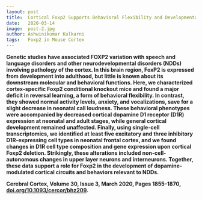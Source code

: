 ```yaml
---
layout: post
title:  Cortical Foxp2 Supports Behavioral Flexibility and Developmental Dopamine D1 Receptor Expression
date:   2020-03-14
image:  post-2.jpg
author: Ashwinikumar Kulkarni
tags:   Foxp2 in Mouse Cortex
---
```

<!-- ![post-thumb]({{site.baseurl}}/assets/images/blog/post-1.jpg){:class="img-fluid rounded float-left mr-5 mb-4"} -->
<!-- ![post-thumb]({{site.baseurl}}/assets/images/blog/post-1.jpg){:class="img-fluid rounded float-left mr-5 mb-4"} -->

<!-- **Sleep abnormalities are associated with long-term changes in brain function. The authors of this study investigated the transcriptional changes in frontal cortex that accompany sleep loss in mice in order to gain insight into the molecular basis of these plasticity changes. The key results reveal transcriptional mechanisms that underlie changes in brain function with sleep deprivation and strong functional evidence of a role for MEF2C in the regulation of synaptic plasticity and sleep homeostasis.** -->

**Genetic studies have associated FOXP2 variation with speech and language disorders and other neurodevelopmental disorders (NDDs) involving pathology of the cortex. In this brain region, FoxP2 is expressed from development into adulthood, but little is known about its downstream molecular and behavioral functions. Here, we characterized cortex-specific Foxp2 conditional knockout mice and found a major deficit in reversal learning, a form of behavioral flexibility. In contrast, they showed normal activity levels, anxiety, and vocalizations, save for a slight decrease in neonatal call loudness. These behavioral phenotypes were accompanied by decreased cortical dopamine D1 receptor (D1R) expression at neonatal and adult stages, while general cortical development remained unaffected. Finally, using single-cell transcriptomics, we identified at least five excitatory and three inhibitory D1R-expressing cell types in neonatal frontal cortex, and we found changes in D1R cell type composition and gene expression upon cortical Foxp2 deletion. Strikingly, these alterations included non-cell-autonomous changes in upper layer neurons and interneurons. Together, these data support a role for Foxp2 in the development of dopamine-modulated cortical circuits and behaviors relevant to NDDs.**

**Cerebral Cortex, Volume 30, Issue 3, March 2020, Pages 1855–1870, <a href="https://doi.org/10.1093/cercor/bhz209">doi.org/10.1093/cercor/bhz209</a>.**


<!-- Lorem ipsum dolor sit amet, consectetur adipisicing elit, sed do eiusmod tempor incididunt ut labore et dolore magna aliqua. Ut enim ad minim veniam, quis nostrud exercitation ullamco laboris nisi ut aliquip ex ea commodo consequat. Duis aute irure dolor in reprehenderit in voluptate velit esse cillum dolore eu fugiat nulla pariatur. Excepteur sint occaecat cupidatat non proident, sunt in culpa qui officia deserunt mollit anim id est laborum. Sed ut perspiciatis unde omnis iste natus error sit voluptatem accusantium doloremque laudantium, totam rem aperiam, eaque ipsa quae ab illo inventore veritatis et quasi architecto beatae vitae dicta sunt explicabo. Nemo enim ipsam voluptatem quia voluptas sit aspernatur aut odit aut fugit, sed quia consequuntur magni dolores eos qui ratione voluptatem sequi nesciunt. Neque porro quisquam est.

Lorem ipsum dolor sit amet, consectetur adipisicing elit, sed do eiusmod tempor incididunt ut labore et dolore magna aliqua. Ut enim ad minim veniam, quis nostrud exercitation ullamco laboris nisi ut aliquip ex ea commodo consequat. Duis aute irure dolor in reprehenderit in voluptate velit esse cillum dolore eu fugiat nulla pariatur. Excepteur sint occaecat cupidatat non proident, sunt in culpa qui officia deserunt mollit anim id est laborum. Sed ut perspiciatis unde omnis iste natus error sit voluptatem accusantium doloremque laudantium, totam rem aperiam, eaque ipsa quae ab illo inventore veritatis et quasi architecto beatae vitae dicta sunt explicabo. Nemo enim ipsam voluptatem quia voluptas sit aspernatur aut odit aut fugit, sed quia consequuntur magni dolores eos qui ratione voluptatem sequi nesciunt. Neque porro quisquam est, qui dolorem ipsum quia dolor sit amet, consectetur, adipisci velit, sed quia non numquam eius modi tempora incidunt ut labore et dolore magnam aliquam quaerat voluptatem.

> Dolorem ipsum quia dolor sit amet, consectetur, adipisci velit, sed quia non numquam eius modi tempora incidunt ut labore et dolore magnam aliquam quaerat voluptatem.

Lorem ipsum dolor sit amet, consectetur adipisicing elit, sed do eiusmod tempor incididunt ut labore et dolore magna aliqua. Ut enim ad minim veniam, quis nostrud exercitation ullamco laboris nisi ut aliquip ex ea commodo consequat. Duis aute irure dolor in reprehenderit in voluptate velit esse cillum dolore eu fugiat nulla pariatur. Excepteur sint occaecat cupidatat non proident, sunt in culpa qui officia deserunt mollit anim id est laborum. Sed ut perspiciatis unde omnis iste natus error sit voluptatem accusantium doloremque laudantium, totam rem aperiam, eaque ipsa quae ab illo inventore veritatis et quasi architecto beatae vitae dicta sunt explicabo. Nemo enim ipsam voluptatem quia voluptas sit aspernatur aut odit aut fugit, sed quia consequuntur magni dolores eos qui ratione voluptatem sequi nesciunt. Neque porro quisquam est, qui dolorem ipsum quia dolor sit amet, consectetur, adipisci velit, sed quia non numquam eius modi tempora incidunt ut labore et dolore magnam aliquam quaerat voluptatem. -->

